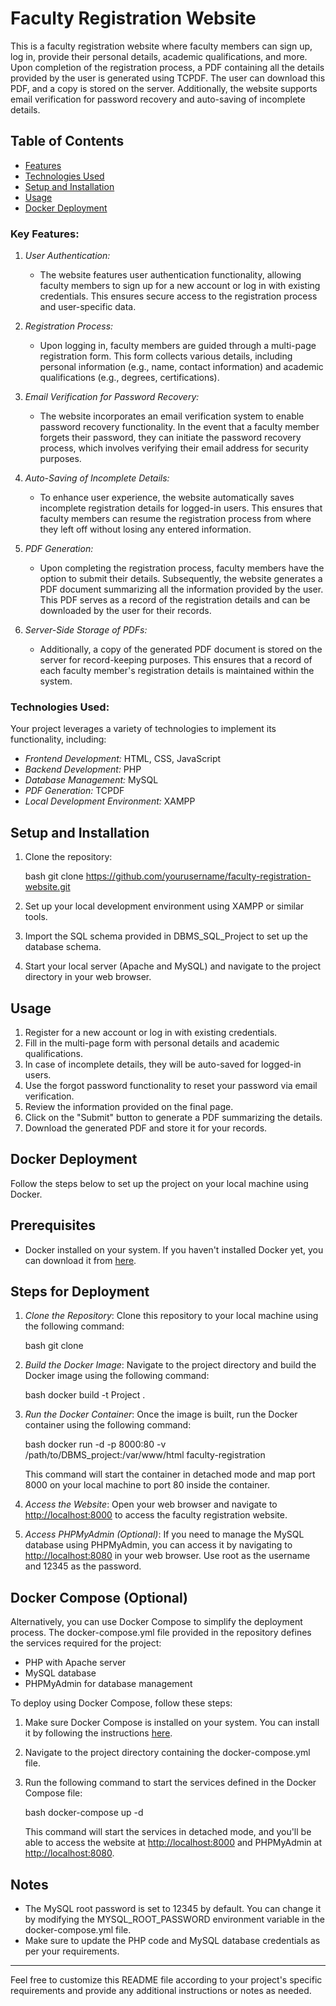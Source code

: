 # Faculty Registration Website

This is a faculty registration website where faculty members can sign up, log in, provide their personal details, academic qualifications, and more. Upon completion of the registration process, a PDF containing all the details provided by the user is generated using TCPDF. The user can download this PDF, and a copy is stored on the server. Additionally, the website supports email verification for password recovery and auto-saving of incomplete details.

## Table of Contents

- [Features](#key-features)
- [Technologies Used](#technologies-used)
- [Setup and Installation](#setup-and-installation)
- [Usage](#usage)
- [Docker Deployment](#docker-deployment)

### Key Features:
1. *User Authentication:*
   - The website features user authentication functionality, allowing faculty members to sign up for a new account or log in with existing credentials. This ensures secure access to the registration process and user-specific data.

2. *Registration Process:*
   - Upon logging in, faculty members are guided through a multi-page registration form. This form collects various details, including personal information (e.g., name, contact information) and academic qualifications (e.g., degrees, certifications).

3. *Email Verification for Password Recovery:*
   - The website incorporates an email verification system to enable password recovery functionality. In the event that a faculty member forgets their password, they can initiate the password recovery process, which involves verifying their email address for security purposes.

4. *Auto-Saving of Incomplete Details:*
   - To enhance user experience, the website automatically saves incomplete registration details for logged-in users. This ensures that faculty members can resume the registration process from where they left off without losing any entered information.

5. *PDF Generation:*
   - Upon completing the registration process, faculty members have the option to submit their details. Subsequently, the website generates a PDF document summarizing all the information provided by the user. This PDF serves as a record of the registration details and can be downloaded by the user for their records.

6. *Server-Side Storage of PDFs:*
   - Additionally, a copy of the generated PDF document is stored on the server for record-keeping purposes. This ensures that a record of each faculty member's registration details is maintained within the system.

### Technologies Used:
Your project leverages a variety of technologies to implement its functionality, including:

- *Frontend Development:* HTML, CSS, JavaScript
- *Backend Development:* PHP
- *Database Management:* MySQL
- *PDF Generation:* TCPDF
- *Local Development Environment:* XAMPP

## Setup and Installation

1. Clone the repository:

   bash
   git clone https://github.com/yourusername/faculty-registration-website.git
   

2. Set up your local development environment using XAMPP or similar tools.
3. Import the SQL schema provided in DBMS_SQL_Project to set up the database schema.
4. Start your local server (Apache and MySQL) and navigate to the project directory in your web browser.

## Usage

1. Register for a new account or log in with existing credentials.
2. Fill in the multi-page form with personal details and academic qualifications.
3. In case of incomplete details, they will be auto-saved for logged-in users.
4. Use the forgot password functionality to reset your password via email verification.
5. Review the information provided on the final page.
6. Click on the "Submit" button to generate a PDF summarizing the details.
7. Download the generated PDF and store it for your records.

## Docker Deployment
Follow the steps below to set up the project on your local machine using Docker.

## Prerequisites

- Docker installed on your system. If you haven't installed Docker yet, you can download it from [here](https://www.docker.com/get-started).

## Steps for Deployment

1. *Clone the Repository*: Clone this repository to your local machine using the following command:

   bash
   git clone <repository-url>
   

2. *Build the Docker Image*: Navigate to the project directory and build the Docker image using the following command:

   bash
   docker build -t Project .
   

3. *Run the Docker Container*: Once the image is built, run the Docker container using the following command:

   bash
   docker run -d -p 8000:80 -v /path/to/DBMS_project:/var/www/html faculty-registration
   

   This command will start the container in detached mode and map port 8000 on your local machine to port 80 inside the container.

4. *Access the Website*: Open your web browser and navigate to [http://localhost:8000](http://localhost:8000) to access the faculty registration website.

5. *Access PHPMyAdmin (Optional)*: If you need to manage the MySQL database using PHPMyAdmin, you can access it by navigating to [http://localhost:8080](http://localhost:8080) in your web browser. Use root as the username and 12345 as the password.

## Docker Compose (Optional)

Alternatively, you can use Docker Compose to simplify the deployment process. The docker-compose.yml file provided in the repository defines the services required for the project:

- PHP with Apache server
- MySQL database
- PHPMyAdmin for database management

To deploy using Docker Compose, follow these steps:

1. Make sure Docker Compose is installed on your system. You can install it by following the instructions [here](https://docs.docker.com/compose/install/).

2. Navigate to the project directory containing the docker-compose.yml file.

3. Run the following command to start the services defined in the Docker Compose file:

   bash
   docker-compose up -d
   

   This command will start the services in detached mode, and you'll be able to access the website at [http://localhost:8000](http://localhost:8000) and PHPMyAdmin at [http://localhost:8080](http://localhost:8080).

## Notes

- The MySQL root password is set to 12345 by default. You can change it by modifying the MYSQL_ROOT_PASSWORD environment variable in the docker-compose.yml file.
- Make sure to update the PHP code and MySQL database credentials as per your requirements.

---

Feel free to customize this README file according to your project's specific requirements and provide any additional instructions or notes as needed.
